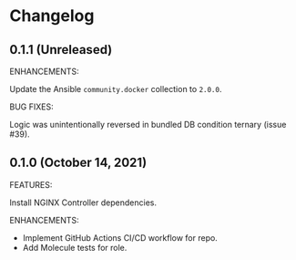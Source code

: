 # Changelog

## 0.1.1 (Unreleased)

ENHANCEMENTS:

Update the Ansible `community.docker` collection to `2.0.0`.

BUG FIXES:

Logic was unintentionally reversed in bundled DB condition ternary (issue #39).

## 0.1.0 (October 14, 2021)

FEATURES:

Install NGINX Controller dependencies.

ENHANCEMENTS:

* Implement GitHub Actions CI/CD workflow for repo.
* Add Molecule tests for role.
